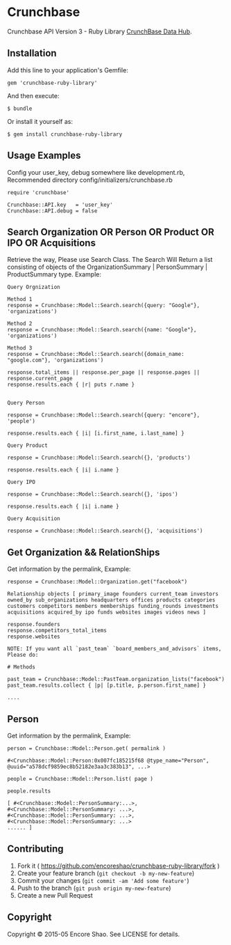# Crunchbase

Crunchbase API Version 3 - Ruby Library [CrunchBase Data Hub](http://data.crunchbase.com/v3).

## Installation

Add this line to your application's Gemfile:

    gem 'crunchbase-ruby-library'

And then execute:

    $ bundle

Or install it yourself as:

    $ gem install crunchbase-ruby-library

## Usage Examples

Config your user_key, debug somewhere like development.rb, Recommended directory config/initializers/crunchbase.rb

    require 'crunchbase'

    Crunchbase::API.key   = 'user_key'
    Crunchbase::API.debug = false

## Search Organization OR Person OR Product OR IPO OR Acquisitions

Retrieve the way, Please use Search Class. The Search Will Return a list consisting of objects of the OrganizationSummary | PersonSummary | ProductSummary type. Example:

    Query Orgnization

    Method 1
    response = Crunchbase::Model::Search.search({query: "Google"}, 'organizations')

    Method 2
    response = Crunchbase::Model::Search.search({name: "Google"}, 'organizations')

    Method 3
    response = Crunchbase::Model::Search.search({domain_name: "google.com"}, 'organizations')

    response.total_items || response.per_page || response.pages || response.current_page
    response.results.each { |r| puts r.name }


    Query Person

    response = Crunchbase::Model::Search.search({query: "encore"}, 'people')

    response.results.each { |i| [i.first_name, i.last_name] }

    Query Product

    response = Crunchbase::Model::Search.search({}, 'products')

    response.results.each { |i| i.name }

    Query IPO

    response = Crunchbase::Model::Search.search({}, 'ipos')

    response.results.each { |i| i.name }

    Query Acquisition

    response = Crunchbase::Model::Search.search({}, 'acquisitions')

## Get Organization && RelationShips

Get information by the permalink, Example:

    response = Crunchbase::Model::Organization.get("facebook")

    Relationship objects [ primary_image founders current_team investors owned_by sub_organizations headquarters offices products categories customers competitors members memberships funding_rounds investments acquisitions acquired_by ipo funds websites images videos news ]

    response.founders
    response.competitors_total_items
    response.websites

    NOTE: If you want all `past_team` `board_members_and_advisors` items, Please do:

    # Methods

    past_team = Crunchbase::Model::PastTeam.organization_lists("facebook")
    past_team.results.collect { |p| [p.title, p.person.first_name] }

    ....

## Person

Get information by the permalink, Example:

    person = Crunchbase::Model::Person.get( permalink )

    #<Crunchbase::Model::Person:0x007fc185215f68 @type_name="Person", @uuid="a578dcf9859ec8b52182e3aa3c383b13", ...>

    people = Crunchbase::Model::Person.list( page )

    people.results

    [ #<Crunchbase::Model::PersonSummary:...>,
    #<Crunchbase::Model::PersonSummary: ...>,
    #<Crunchbase::Model::PersonSummary: ...>,
    #<Crunchbase::Model::PersonSummary: ...>
    ...... ]

## Contributing

1. Fork it ( https://github.com/encoreshao/crunchbase-ruby-library/fork )
2. Create your feature branch (`git checkout -b my-new-feature`)
3. Commit your changes (`git commit -am 'Add some feature'`)
4. Push to the branch (`git push origin my-new-feature`)
5. Create a new Pull Request

## Copyright

Copyright © 2015-05 Encore Shao. See LICENSE for details.
